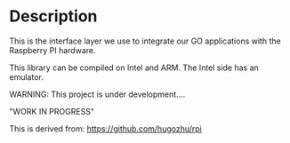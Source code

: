 # Description

This is the interface layer we use to integrate our GO applications with the Raspberry PI hardware. 

This library can be compiled on Intel and ARM.  The Intel side has an emulator. 

WARNING: This project is under development....

"WORK IN PROGRESS"

This is derived from: https://github.com/hugozhu/rpi
